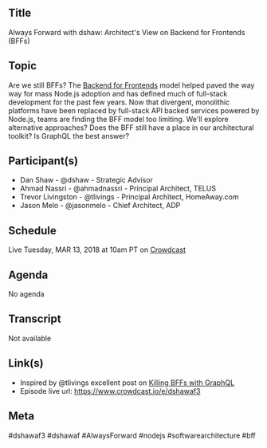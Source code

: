 ## Title

Always Forward with dshaw: Architect's View on Backend for Frontends (BFFs)

## Topic

Are we still BFFs? The [Backend for Frontends](https://samnewman.io/patterns/architectural/bff/) model helped paved the way way for mass Node.js adoption and has defined much of full-stack development for the past few years. Now that divergent, monolithic platforms have been replaced by full-stack API backed services powered by Node.js, teams are finding the BFF model too limiting. We'll explore alternative approaches? Does the BFF still have a place in our architectural toolkit? Is GraphQL the best answer?

## Participant(s)

* Dan Shaw - @dshaw - Strategic Advisor
* Ahmad Nassri - @ahmadnassri - Principal Architect, TELUS
* Trevor Livingston - @tlivings - Principal Architect, HomeAway.com
* Jason Melo - @jasonmelo - Chief Architect, ADP

## Schedule

Live Tuesday, MAR 13, 2018 at 10am PT on [Crowdcast](https://www.crowdcast.io/dshaw)

## Agenda

No agenda

## Transcript

Not available

## Link(s)

* Inspired by @tlivings excellent post on [Killing BFFs with GraphQL](https://medium.com/@tlivings/307f9b63d6f7)
* Episode live url: https://www.crowdcast.io/e/dshawaf3

## Meta

#dshawaf3 #dshawaf #AlwaysForward #nodejs #softwarearchitecture #bff

